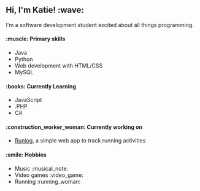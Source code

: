 <h2>Hi, I'm Katie! :wave:</h2>

<p>I'm a software development student excited about all things programming.</p>

<h4>:muscle: Primary skills</h4>
<ul>
  <li>Java</li>
  <li>Python</li>
  <li>Web development with HTML/CSS</li>
  <li>MySQL</li>
 </ul>

<h4>:books:	Currently Learning</h4>
<ul>
  <li>JavaScript</li>
  <li>.PHP</li>
  <li>C#</li>
</ul>

<h4>:construction_worker_woman:	Currently working on</h4>
<ul>
  <li><a href="https://github.com/kaklein/runlog" target="_blank">Runlog</a>, a simple web app to track running activities</li>
 </ul>
 
 <h4>:smile:	Hobbies</h4>
 <ul>
  <li>Music :musical_note:</li>
  <li>Video games :video_game:</li>
  <li>Running :running_woman:</li>
 </ul>
